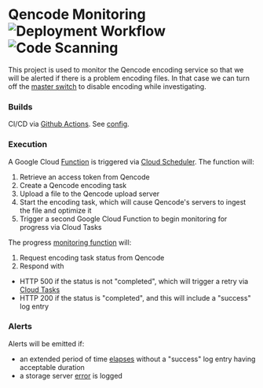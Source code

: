# Qencode Monitoring ![Deployment Workflow](https://github.com/Rise-Vision/qencode-monitoring/workflows/Deployment%20Workflow/badge.svg?branch=master&event=push) ![Code Scanning](https://github.com/Rise-Vision/qencode-monitoring/workflows/Code%20scanning%20-%20action/badge.svg)

This project is used to monitor the Qencode encoding service so that we will be alerted if there is a problem encoding files. In that case we can turn off the [master switch] to disable encoding while investigating.

[master switch]: https://docs.google.com/document/d/1zeqJ2KRJg2-nTT3wS7W24MsHDoIg2piEVTK0CrImHSM/edit

### Builds

CI/CD via [Github Actions]. See [config].

[Github Actions]: https://github.com/Rise-Vision/qencode-monitoring/actions
[config]: https://github.com/Rise-Vision/qencode-monitoring/blob/master/.github/workflows/nodejs.yml

### Execution

A Google Cloud [Function] is triggered via [Cloud Scheduler]. The function will:

 1. Retrieve an access token from Qencode
 2. Create a Qencode encoding task
 3. Upload a file to the Qencode upload server
 4. Start the encoding task, which will cause Qencode's servers to ingest the file and optimize it
 5. Trigger a second Google Cloud Function to begin monitoring for progress via Cloud Tasks

The progress [monitoring function] will:

 1. Request encoding task status from Qencode
 2. Respond with
  - HTTP 500 if the status is not "completed", which will trigger a retry via [Cloud Tasks]
  - HTTP 200 if the status is "completed", and this will include a "success" log entry

[Cloud Scheduler]: https://console.cloud.google.com/cloudscheduler?project=rvaserver2
[Function]: https://console.cloud.google.com/functions/details/us-central1/beginNewEncodingHealthCheck?project=rvaserver2
[monitoring function]: https://console.cloud.google.com/functions/details/us-central1/checkEncodingJobStatus?project=rvaserver2
[Cloud Tasks]: https://console.cloud.google.com/cloudtasks?project=rvaserver2

### Alerts

Alerts will be emitted if:

 - an extended period of time [elapses] without a "success" log entry having acceptable duration
 - a storage server [error] is logged

[error]: https://console.cloud.google.com/monitoring/alerting/policies/18370885993215929216?project=rvaserver2
[elapses]: https://console.cloud.google.com/monitoring/alerting/policies/11984336976992200786?project=rvaserver2

